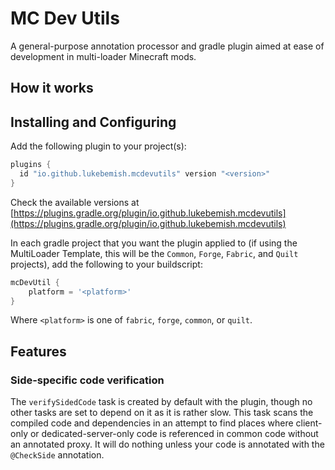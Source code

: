 # MC Dev Utils

A general-purpose annotation processor and gradle plugin aimed at ease of development in multi-loader Minecraft mods.

## How it works

## Installing and Configuring

Add the following plugin to your project(s):

```gradle
plugins {
  id "io.github.lukebemish.mcdevutils" version "<version>"
}
```

Check the available versions at [https://plugins.gradle.org/plugin/io.github.lukebemish.mcdevutils](https://plugins.gradle.org/plugin/io.github.lukebemish.mcdevutils)

In each gradle project that you want the plugin applied to (if using the MultiLoader Template, this will be the `Common`,
`Forge`, `Fabric`, and `Quilt` projects), add the following to your buildscript:

```gradle
mcDevUtil {
    platform = '<platform>'
}
```

Where `<platform>` is one of `fabric`, `forge`, `common`, or `quilt`.

## Features

### Side-specific code verification

The `verifySidedCode` task is created by default with the plugin, though no other tasks are set to depend on it as it is
rather slow. This task scans the compiled code and dependencies in an attempt to find places where client-only or
dedicated-server-only code is referenced in common code without an annotated proxy. It will do nothing unless your code
is annotated with the `@CheckSide` annotation.
